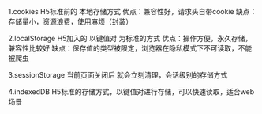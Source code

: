 1.cookies
H5标准前的 本地存储方式
优点：兼容性好，请求头自带cookie
缺点：存储量小，资源浪费，使用麻烦（封装）

2.localStorage
H5加入的 以键值对 为标准的方式
优点：操作方便，永久存储，兼容性比较好
缺点：保存值的类型被限定，浏览器在隐私模式下不可读取，不能被爬虫

3.sessionStorage
当前页面关闭后 就会立刻清理，会话级别的存储方式

4.indexedDB
H5标准的存储方式，以键值对进行存储，可以快速读取，适合web场景